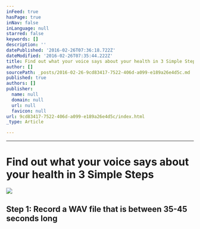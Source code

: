 ```yaml
---
inFeed: true
hasPage: true
inNav: false
inLanguage: null
starred: false
keywords: []
description: ''
datePublished: '2016-02-26T07:36:18.722Z'
dateModified: '2016-02-26T07:35:44.222Z'
title: Find out what your voice says about your health in 3 Simple Steps
author: []
sourcePath: _posts/2016-02-26-9cd83417-7522-406d-a099-e189a26e4d5c.md
published: true
authors: []
publisher:
  name: null
  domain: null
  url: null
  favicon: null
url: 9cd83417-7522-406d-a099-e189a26e4d5c/index.html
_type: Article

---
```

****

# Find out what your voice says about your health in 3 Simple Steps
![](https://the-grid-user-content.s3-us-west-2.amazonaws.com/00cd8a5a-3914-47d0-baa6-5c963842fe26.png)

## Step 1: Record a WAV file that is between 35-45 seconds long